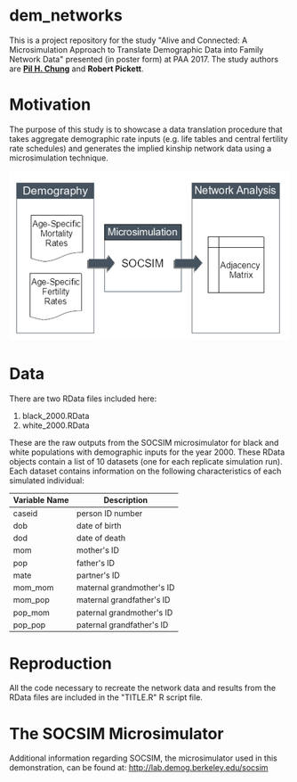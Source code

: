 # dem_networks
This is a project repository for the study "Alive and Connected: A Microsimulation Approach to Translate Demographic Data into Family Network Data" presented (in poster form) at PAA 2017. The study authors are [__Pil H. Chung__](http://www.paulchung.org) and __Robert Pickett__.

# Motivation
The purpose of this study is to showcase a data translation procedure that takes aggregate demographic rate inputs (e.g. life tables and central fertility rate schedules) and generates the implied kinship network data using a microsimulation technique.

![translation](translation.png)

# Data
There are two RData files included here:

1. black_2000.RData
2. white_2000.RData

These are the raw outputs from the SOCSIM microsimulator for black and white populations with demographic inputs for the year 2000. These RData objects contain a list of 10 datasets (one for each replicate simulation run). Each dataset contains information on the following characteristics of each simulated individual:

| Variable Name   | Description               |
| --------------- | -----------               |
| caseid          | person ID number          |
| dob             | date of birth             |
| dod             | date of death             |
| mom             | mother's ID               |
| pop             | father's ID               |
| mate            | partner's ID              |
| mom_mom         | maternal grandmother's ID |
| mom_pop         | maternal grandfather's ID |
| pop_mom         | paternal grandmother's ID |
| pop_pop         | paternal grandfather's ID |

# Reproduction
All the code necessary to recreate the network data and results from the RData files are included in the "TITLE.R" R script file. 

# The SOCSIM Microsimulator
Additional information regarding SOCSIM, the microsimulator used in this demonstration, can be found at: <http://lab.demog.berkeley.edu/socsim>
